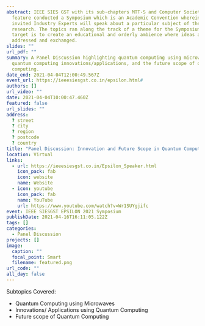 ```yaml
---
abstract: IEEE SIES GST with its sub-chapters MTT-S and Computer Society in
  feature conducted a Symposium which is an Academic Convention wherein the
  invited Industry Experts will speak about a particular subject of their
  research. The topics ran along the track of a theme for the Symposium. The
  target is to create an educational and orderly ambience where ideas are
  addressed and exchanged.
slides: ""
url_pdf: ""
summary: A Panel Discussion highlighting quantum computing using microwaves,
  quantum computing innovations/applications, and the future scope of quantum
  computing.
date_end: 2021-04-04T12:00:49.567Z
event_url: https://ieeesiesgst.co.in/epsilon.html#
authors: []
url_video: ""
date: 2021-04-04T10:00:47.460Z
featured: false
url_slides: ""
address:
  ? street
  ? city
  ? region
  ? postcode
  ? country
title: "Panel Discussion: Innovation and Future Scope in Quantum Computing"
location: Virtual
links:
  - url: https://ieeesiesgst.co.in/Epsilon_Speaker.html
    icon_pack: fab
    icon: website
    name: Website
  - icon: youtube
    icon_pack: fab
    name: YouTube
    url: https://www.youtube.com/watch?v=Wr1SUYgjifc
event: IEEE SIESGST EPSILON 2021 Symposium
publishDate: 2021-04-16T16:11:05.122Z
tags: []
categories:
  - Panel Discussion
projects: []
image:
  caption: ""
  focal_point: Smart
  filename: featured.png
url_code: ""
all_day: false
---
```

Subtopics Covered:

* Quantum Computing using Microwaves
* Innovations/ Applications using Quantum Computing
* Future scope of Quantum Computing
